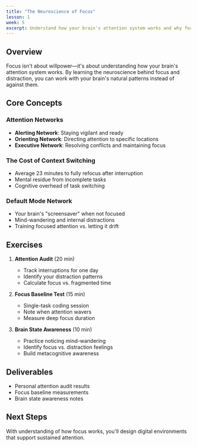 ```yaml
---
title: "The Neuroscience of Focus"
lesson: 1
week: 5
excerpt: Understand how your brain's attention system works and why focus is so challenging in the modern world.
---
```


## Overview

Focus isn't about willpower—it's about understanding how your brain's attention system works. By learning the neuroscience behind focus and distraction, you can work with your brain's natural patterns instead of against them.

## Core Concepts

### Attention Networks

- **Alerting Network**: Staying vigilant and ready
- **Orienting Network**: Directing attention to specific locations
- **Executive Network**: Resolving conflicts and maintaining focus

### The Cost of Context Switching

- Average 23 minutes to fully refocus after interruption
- Mental residue from incomplete tasks
- Cognitive overhead of task switching

### Default Mode Network

- Your brain's "screensaver" when not focused
- Mind-wandering and internal distractions
- Training focused attention vs. letting it drift

## Exercises

1. **Attention Audit** (20 min)

   - Track interruptions for one day
   - Identify your distraction patterns
   - Calculate focus vs. fragmented time

2. **Focus Baseline Test** (15 min)

   - Single-task coding session
   - Note when attention wavers
   - Measure deep focus duration

3. **Brain State Awareness** (10 min)
   - Practice noticing mind-wandering
   - Identify focus vs. distraction feelings
   - Build metacognitive awareness

## Deliverables

- Personal attention audit results
- Focus baseline measurements
- Brain state awareness notes

## Next Steps

With understanding of how focus works, you'll design digital environments that support sustained attention.
